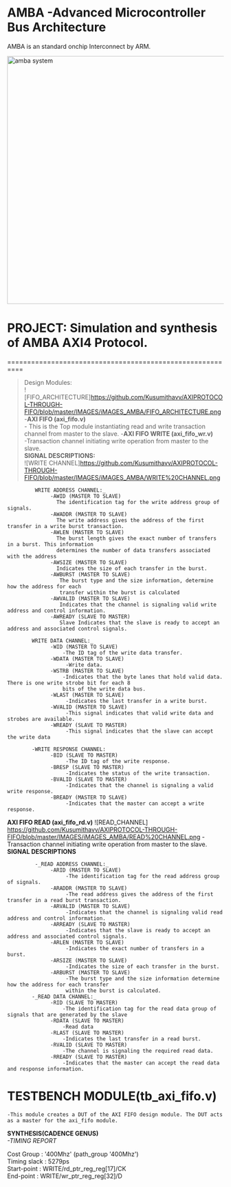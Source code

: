 # AMBA -Advanced Microcontroller Bus Architecture
AMBA is an standard onchip Interconnect by ARM.  

<img width="576" alt="amba system" src="https://user-images.githubusercontent.com/38127428/49651245-abb89e00-fa54-11e8-810b-427efa57d197.png">

# PROJECT: Simulation and synthesis of AMBA AXI4 Protocol.
==========================================================
> Design Modules:  
![FIFO_ARCHITECTURE]https://github.com/Kusumithavv/AXIPROTOCOL-THROUGH-FIFO/blob/master/IMAGES/iMAGES_AMBA/FIFO_ARCHITECTURE.png
-__AXI FIFO (axi_fifo.v)__  
    - This is the Top module instantiating read and write transaction channel from master to the slave.
-__AXI FIFO WRITE (axi_fifo_wr.v)__  
    -Transaction channel initiating write operation from master to the slave.  
       __SIGNAL DESCRIPTIONS:__  
       ![WRITE CHANNEL]https://github.com/Kusumithavv/AXIPROTOCOL-THROUGH-FIFO/blob/master/IMAGES/iMAGES_AMBA/WRITE%20CHANNEL.png
       
             WRITE ADDRESS CHANNEL:_  
                  -AWID (MASTER TO SLAVE)  
                    The identification tag for the write address group of signals.  
                  -AWADDR (MASTER TO SLAVE)  
                    The write address gives the address of the first transfer in a write burst transaction.   
                  -AWLEN (MASTER TO SLAVE)  
                    The burst length gives the exact number of transfers in a burst. This information  
                    determines the number of data transfers associated with the address  
                  -AWSIZE (MASTER TO SLAVE)  
                    Indicates the size of each transfer in the burst.   
                  -AWBURST (MASTER TO SLAVE)  
                     The burst type and the size information, determine how the address for each  
                     transfer within the burst is calculated  
                  -AWVALID (MASTER TO SLAVE)  
                     Indicates that the channel is signaling valid write address and control information.  
                  -AWREADY (SLAVE TO MASTER)  
                     Slave Indicates that the slave is ready to accept an address and associated control signals.  
                       
            WRITE DATA CHANNEL:_
                  -WID (MASTER TO SLAVE)
                      -The ID tag of the write data transfer. 
                  -WDATA (MASTER TO SLAVE)
                       -Write data.
                  -WSTRB (MASTER TO SLAVE)
                      -Indicates that the byte lanes that hold valid data. There is one write strobe bit for each 8
                      bits of the write data bus.
                  -WLAST (MASTER TO SLAVE)
                       -Indicates the last transfer in a write burst. 
                  -WVALID (MASTER TO SLAVE)
                       -This signal indicates that valid write data and strobes are available. 
                  -WREADY (SLAVE TO MASTER)
                       -This signal indicates that the slave can accept the write data
                       
            -WRITE RESPONSE CHANNEL:
                  -BID (SLAVE TO MASTER)
                       -The ID tag of the write response. 
                  -BRESP (SLAVE TO MASTER)
                       -Indicates the status of the write transaction. 
                  -BVALID (SLAVE TO MASTER)
                       -Indicates that the channel is signaling a valid write response. 
                  -BREADY (MASTER TO SLAVE)
                       -Indicates that the master can accept a write response. 
__AXI FIFO READ (axi_fifo_rd.v)__ 
![READ_CHANNEL] https://github.com/Kusumithavv/AXIPROTOCOL-THROUGH-FIFO/blob/master/IMAGES/iMAGES_AMBA/READ%20CHANNEL.png
      -Transaction channel initiating write operation from master to the slave.  
           __SIGNAL DESCRIPTIONS__  
           
             -_READ ADDRESS CHANNEL:_  
                  -ARID (MASTER TO SLAVE)  
                       -The identification tag for the read address group of signals.    
                  -ARADDR (MASTER TO SLAVE)  
                       -The read address gives the address of the first transfer in a read burst transaction.    
                  -ARVALID (MASTER TO SLAVE)  
                       -Indicates that the channel is signaling valid read address and control information.   
                  -ARREADY (SLAVE TO MASTER)  
                       -Indicates that the slave is ready to accept an address and associated control signals.   
                  -ARLEN (MASTER TO SLAVE)  
                       -Indicates the exact number of transfers in a burst.    
                  -ARSIZE (MASTER TO SLAVE)  
                       -Indicates the size of each transfer in the burst.    
                  -ARBURST (MASTER TO SLAVE)  
                       -The burst type and the size information determine how the address for each transfer  
                       within the burst is calculated.     
            -_READ DATA CHANNEL:_  
                  -RID (SLAVE TO MASTER)   
                      -The identification tag for the read data group of signals that are generated by the slave  
                  -RDATA (SLAVE TO MASTER)    
                      -Read data  
                  -RLAST (SLAVE TO MASTER)  
                      -Indicates the last transfer in a read burst.  
                  -RVALID (SLAVE TO MASTER)  
                      -The channel is signaling the required read data.   
                  -RREADY (SLAVE TO MASTER)  
                      -Indicates that the master can accept the read data and response information.   
  
# TESTBENCH MODULE(tb_axi_fifo.v)  
    -This module creates a DUT of the AXI FIFO design module. The DUT acts as a master for the axi_fifo module.   
      
__SYNTHESIS(CADENCE GENUS)__  
_-TIMING REPORT_  
  
Cost Group   : '400Mhz' (path_group '400Mhz')  
Timing slack :    5279ps  
Start-point  : WRITE/rd_ptr_reg_reg[17]/CK  
End-point    : WRITE/wr_ptr_reg_reg[32]/D  
                  
                  

